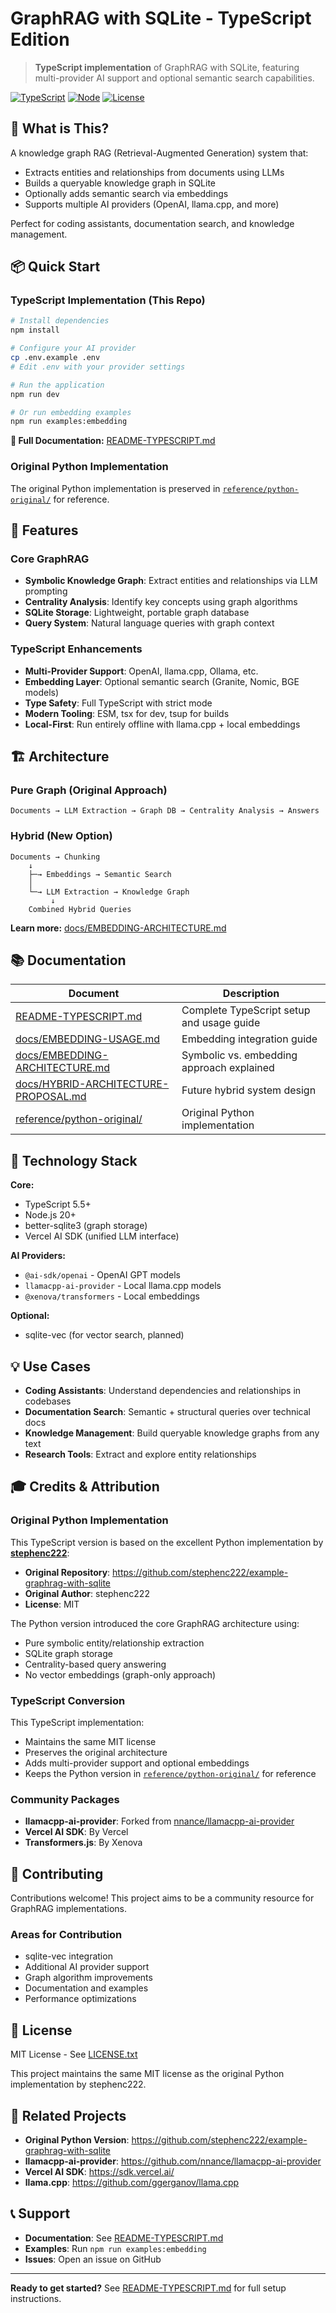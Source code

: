 # GraphRAG with SQLite - TypeScript Edition

> **TypeScript implementation** of GraphRAG with SQLite, featuring multi-provider AI support and optional semantic search capabilities.

[![TypeScript](https://img.shields.io/badge/TypeScript-5.5-blue)](https://www.typescriptlang.org/)
[![Node](https://img.shields.io/badge/Node.js-20+-green)](https://nodejs.org/)
[![License](https://img.shields.io/badge/License-MIT-yellow.svg)](LICENSE.txt)

## 🎯 What is This?

A knowledge graph RAG (Retrieval-Augmented Generation) system that:
- Extracts entities and relationships from documents using LLMs
- Builds a queryable knowledge graph in SQLite
- Optionally adds semantic search via embeddings
- Supports multiple AI providers (OpenAI, llama.cpp, and more)

Perfect for coding assistants, documentation search, and knowledge management.

## 📦 Quick Start

### TypeScript Implementation (This Repo)

```bash
# Install dependencies
npm install

# Configure your AI provider
cp .env.example .env
# Edit .env with your provider settings

# Run the application
npm run dev

# Or run embedding examples
npm run examples:embedding
```

**📘 Full Documentation:** [README-TYPESCRIPT.md](README-TYPESCRIPT.md)

### Original Python Implementation

The original Python implementation is preserved in [`reference/python-original/`](reference/python-original/) for reference.

## 🌟 Features

### Core GraphRAG
- **Symbolic Knowledge Graph**: Extract entities and relationships via LLM prompting
- **Centrality Analysis**: Identify key concepts using graph algorithms
- **SQLite Storage**: Lightweight, portable graph database
- **Query System**: Natural language queries with graph context

### TypeScript Enhancements
- **Multi-Provider Support**: OpenAI, llama.cpp, Ollama, etc.
- **Embedding Layer**: Optional semantic search (Granite, Nomic, BGE models)
- **Type Safety**: Full TypeScript with strict mode
- **Modern Tooling**: ESM, tsx for dev, tsup for builds
- **Local-First**: Run entirely offline with llama.cpp + local embeddings

## 🏗️ Architecture

### Pure Graph (Original Approach)
```
Documents → LLM Extraction → Graph DB → Centrality Analysis → Answers
```

### Hybrid (New Option)
```
Documents → Chunking
    ↓
    ├─→ Embeddings → Semantic Search
    │
    └─→ LLM Extraction → Knowledge Graph
         ↓
    Combined Hybrid Queries
```

**Learn more:** [docs/EMBEDDING-ARCHITECTURE.md](docs/EMBEDDING-ARCHITECTURE.md)

## 📚 Documentation

| Document | Description |
|----------|-------------|
| [README-TYPESCRIPT.md](README-TYPESCRIPT.md) | Complete TypeScript setup and usage guide |
| [docs/EMBEDDING-USAGE.md](docs/EMBEDDING-USAGE.md) | Embedding integration guide |
| [docs/EMBEDDING-ARCHITECTURE.md](docs/EMBEDDING-ARCHITECTURE.md) | Symbolic vs. embedding approach explained |
| [docs/HYBRID-ARCHITECTURE-PROPOSAL.md](docs/HYBRID-ARCHITECTURE-PROPOSAL.md) | Future hybrid system design |
| [reference/python-original/](reference/python-original/) | Original Python implementation |

## 🔧 Technology Stack

**Core:**
- TypeScript 5.5+
- Node.js 20+
- better-sqlite3 (graph storage)
- Vercel AI SDK (unified LLM interface)

**AI Providers:**
- `@ai-sdk/openai` - OpenAI GPT models
- `llamacpp-ai-provider` - Local llama.cpp models
- `@xenova/transformers` - Local embeddings

**Optional:**
- sqlite-vec (for vector search, planned)

## 💡 Use Cases

- **Coding Assistants**: Understand dependencies and relationships in codebases
- **Documentation Search**: Semantic + structural queries over technical docs
- **Knowledge Management**: Build queryable knowledge graphs from any text
- **Research Tools**: Extract and explore entity relationships

## 🎓 Credits & Attribution

### Original Python Implementation

This TypeScript version is based on the excellent Python implementation by **[stephenc222](https://github.com/stephenc222)**:

- **Original Repository**: https://github.com/stephenc222/example-graphrag-with-sqlite
- **Original Author**: stephenc222
- **License**: MIT

The Python version introduced the core GraphRAG architecture using:
- Pure symbolic entity/relationship extraction
- SQLite graph storage
- Centrality-based query answering
- No vector embeddings (graph-only approach)

### TypeScript Conversion

This TypeScript implementation:
- Maintains the same MIT license
- Preserves the original architecture
- Adds multi-provider support and optional embeddings
- Keeps the Python version in [`reference/python-original/`](reference/python-original/) for reference

### Community Packages

- **llamacpp-ai-provider**: Forked from [nnance/llamacpp-ai-provider](https://github.com/nnance/llamacpp-ai-provider)
- **Vercel AI SDK**: By Vercel
- **Transformers.js**: By Xenova

## 🤝 Contributing

Contributions welcome! This project aims to be a community resource for GraphRAG implementations.

### Areas for Contribution
- sqlite-vec integration
- Additional AI provider support
- Graph algorithm improvements
- Documentation and examples
- Performance optimizations

## 📄 License

MIT License - See [LICENSE.txt](LICENSE.txt)

This project maintains the same MIT license as the original Python implementation by stephenc222.

## 🔗 Related Projects

- **Original Python Version**: https://github.com/stephenc222/example-graphrag-with-sqlite
- **llamacpp-ai-provider**: https://github.com/nnance/llamacpp-ai-provider
- **Vercel AI SDK**: https://sdk.vercel.ai/
- **llama.cpp**: https://github.com/ggerganov/llama.cpp

## 📞 Support

- **Documentation**: See [README-TYPESCRIPT.md](README-TYPESCRIPT.md)
- **Examples**: Run `npm run examples:embedding`
- **Issues**: Open an issue on GitHub

---

**Ready to get started?** See [README-TYPESCRIPT.md](README-TYPESCRIPT.md) for full setup instructions.
